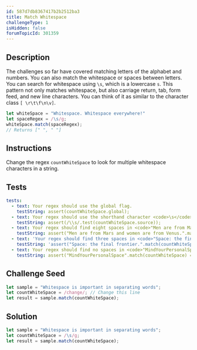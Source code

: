 ```yaml
---
id: 587d7db8367417b2b2512ba3
title: Match Whitespace
challengeType: 1
isHidden: false
forumTopicId: 301359
---
```


## Description
<section id='description'>
The challenges so far have covered matching letters of the alphabet and numbers. You can also match the whitespace or spaces between letters.
You can search for whitespace using <code>\s</code>, which is a lowercase <code>s</code>. This pattern not only matches whitespace, but also carriage return, tab, form feed, and new line characters. You can think of it as similar to the character class <code>[ \r\t\f\n\v]</code>.

```js
let whiteSpace = "Whitespace. Whitespace everywhere!"
let spaceRegex = /\s/g;
whiteSpace.match(spaceRegex);
// Returns [" ", " "]
```

</section>

## Instructions
<section id='instructions'>
Change the regex <code>countWhiteSpace</code> to look for multiple whitespace characters in a string.
</section>

## Tests
<section id='tests'>

```yml
tests:
  - text: Your regex should use the global flag.
    testString: assert(countWhiteSpace.global);
  - text: Your regex should use the shorthand character <code>\s</code> to match all whitespace characters.
    testString: assert(/\\s/.test(countWhiteSpace.source));
  - text: Your regex should find eight spaces in <code>"Men are from Mars and women are from Venus."</code>
    testString: assert("Men are from Mars and women are from Venus.".match(countWhiteSpace).length == 8);
  - text: 'Your regex should find three spaces in <code>"Space: the final frontier."</code>'
    testString: 'assert("Space: the final frontier.".match(countWhiteSpace).length == 3);'
  - text: Your regex should find no spaces in <code>"MindYourPersonalSpace"</code>
    testString: assert("MindYourPersonalSpace".match(countWhiteSpace) == null);

```

</section>

## Challenge Seed
<section id='challengeSeed'>

<div id='js-seed'>

```js
let sample = "Whitespace is important in separating words";
let countWhiteSpace = /change/; // Change this line
let result = sample.match(countWhiteSpace);
```

</div>



</section>

## Solution
<section id='solution'>

```js
let sample = "Whitespace is important in separating words";
let countWhiteSpace = /\s/g;
let result = sample.match(countWhiteSpace);
```

</section>
